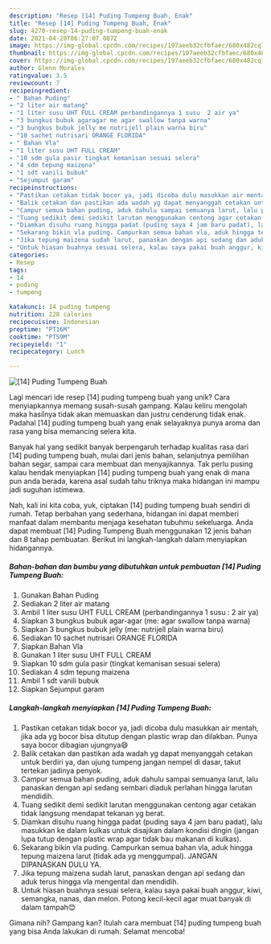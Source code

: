 ```yaml
---
description: "Resep [14] Puding Tumpeng Buah, Enak"
title: "Resep [14] Puding Tumpeng Buah, Enak"
slug: 4270-resep-14-puding-tumpeng-buah-enak
date: 2021-04-20T06:27:07.087Z
image: https://img-global.cpcdn.com/recipes/197aeeb32cfbfaec/680x482cq70/14-puding-tumpeng-buah-foto-resep-utama.jpg
thumbnail: https://img-global.cpcdn.com/recipes/197aeeb32cfbfaec/680x482cq70/14-puding-tumpeng-buah-foto-resep-utama.jpg
cover: https://img-global.cpcdn.com/recipes/197aeeb32cfbfaec/680x482cq70/14-puding-tumpeng-buah-foto-resep-utama.jpg
author: Glenn Morales
ratingvalue: 3.5
reviewcount: 7
recipeingredient:
- " Bahan Puding"
- "2 liter air matang"
- "1 liter susu UHT FULL CREAM perbandingannya 1 susu  2 air ya"
- "3 bungkus bubuk agaragar me agar swallow tanpa warna"
- "3 bungkus bubuk jelly me nutrijell plain warna biru"
- "10 sachet nutrisari ORANGE FLORIDA"
- " Bahan Vla"
- "1 liter susu UHT FULL CREAM"
- "10 sdm gula pasir tingkat kemanisan sesuai selera"
- "4 sdm tepung maizena"
- "1 sdt vanili bubuk"
- "Sejumput garam"
recipeinstructions:
- "Pastikan cetakan tidak bocor ya, jadi dicoba dulu masukkan air mentah, jika ada yg bocor bisa ditutup dengan plastic wrap dan dilakban. Punya saya bocor dibagian ujungnya😄"
- "Balik cetakan dan pastikan ada wadah yg dapat menyanggah cetakan untuk berdiri ya, dan ujung tumpeng jangan nempel di dasar, takut tertekan jadinya penyok."
- "Campur semua bahan puding, aduk dahulu sampai semuanya larut, lalu panaskan dengan api sedang sembari diaduk perlahan hingga larutan mendidih."
- "Tuang sedikit demi sedikit larutan menggunakan centong agar cetakan tidak langsung mendapat tekanan yg berat."
- "Diamkan disuhu ruang hingga padat (puding saya 4 jam baru padat), lalu masukkan ke dalam kulkas untuk disajikan dalam kondisi dingin (jangan lupa tutup dengan plastic wrap agar tidak bau makanan di kulkas)."
- "Sekarang bikin vla puding. Campurkan semua bahan vla, aduk hingga tepung maizena larut (tidak ada yg menggumpal). JANGAN DIPANASKAN DULU YA."
- "Jika tepung maizena sudah larut, panaskan dengan api sedang dan aduk terus hingga vla mengental dan mendidih."
- "Untuk hiasan buahnya sesuai selera, kalau saya pakai buah anggur, kiwi, semangka, nanas, dan melon. Potong kecil-kecil agar muat banyak di dalam tampah😊"
categories:
- Resep
tags:
- 14
- puding
- tumpeng

katakunci: 14 puding tumpeng 
nutrition: 228 calories
recipecuisine: Indonesian
preptime: "PT16M"
cooktime: "PT59M"
recipeyield: "1"
recipecategory: Lunch

---
```



![[14] Puding Tumpeng Buah](https://img-global.cpcdn.com/recipes/197aeeb32cfbfaec/680x482cq70/14-puding-tumpeng-buah-foto-resep-utama.jpg)

Lagi mencari ide resep [14] puding tumpeng buah yang unik? Cara menyiapkannya memang susah-susah gampang. Kalau keliru mengolah maka hasilnya tidak akan memuaskan dan justru cenderung tidak enak. Padahal [14] puding tumpeng buah yang enak selayaknya punya aroma dan rasa yang bisa memancing selera kita.

Banyak hal yang sedikit banyak berpengaruh terhadap kualitas rasa dari [14] puding tumpeng buah, mulai dari jenis bahan, selanjutnya pemilihan bahan segar, sampai cara membuat dan menyajikannya. Tak perlu pusing kalau hendak menyiapkan [14] puding tumpeng buah yang enak di mana pun anda berada, karena asal sudah tahu triknya maka hidangan ini mampu jadi suguhan istimewa.




Nah, kali ini kita coba, yuk, ciptakan [14] puding tumpeng buah sendiri di rumah. Tetap berbahan yang sederhana, hidangan ini dapat memberi manfaat dalam membantu menjaga kesehatan tubuhmu sekeluarga. Anda dapat membuat [14] Puding Tumpeng Buah menggunakan 12 jenis bahan dan 8 tahap pembuatan. Berikut ini langkah-langkah dalam menyiapkan hidangannya.

<!--inarticleads1-->

##### Bahan-bahan dan bumbu yang dibutuhkan untuk pembuatan [14] Puding Tumpeng Buah:

1. Gunakan  Bahan Puding
1. Sediakan 2 liter air matang
1. Ambil 1 liter susu UHT FULL CREAM (perbandingannya 1 susu : 2 air ya)
1. Siapkan 3 bungkus bubuk agar-agar (me: agar swallow tanpa warna)
1. Siapkan 3 bungkus bubuk jelly (me: nutrijell plain warna biru)
1. Sediakan 10 sachet nutrisari ORANGE FLORIDA
1. Siapkan  Bahan Vla
1. Gunakan 1 liter susu UHT FULL CREAM
1. Siapkan 10 sdm gula pasir (tingkat kemanisan sesuai selera)
1. Sediakan 4 sdm tepung maizena
1. Ambil 1 sdt vanili bubuk
1. Siapkan Sejumput garam




<!--inarticleads2-->

##### Langkah-langkah menyiapkan [14] Puding Tumpeng Buah:

1. Pastikan cetakan tidak bocor ya, jadi dicoba dulu masukkan air mentah, jika ada yg bocor bisa ditutup dengan plastic wrap dan dilakban. Punya saya bocor dibagian ujungnya😄
1. Balik cetakan dan pastikan ada wadah yg dapat menyanggah cetakan untuk berdiri ya, dan ujung tumpeng jangan nempel di dasar, takut tertekan jadinya penyok.
1. Campur semua bahan puding, aduk dahulu sampai semuanya larut, lalu panaskan dengan api sedang sembari diaduk perlahan hingga larutan mendidih.
1. Tuang sedikit demi sedikit larutan menggunakan centong agar cetakan tidak langsung mendapat tekanan yg berat.
1. Diamkan disuhu ruang hingga padat (puding saya 4 jam baru padat), lalu masukkan ke dalam kulkas untuk disajikan dalam kondisi dingin (jangan lupa tutup dengan plastic wrap agar tidak bau makanan di kulkas).
1. Sekarang bikin vla puding. Campurkan semua bahan vla, aduk hingga tepung maizena larut (tidak ada yg menggumpal). JANGAN DIPANASKAN DULU YA.
1. Jika tepung maizena sudah larut, panaskan dengan api sedang dan aduk terus hingga vla mengental dan mendidih.
1. Untuk hiasan buahnya sesuai selera, kalau saya pakai buah anggur, kiwi, semangka, nanas, dan melon. Potong kecil-kecil agar muat banyak di dalam tampah😊




Gimana nih? Gampang kan? Itulah cara membuat [14] puding tumpeng buah yang bisa Anda lakukan di rumah. Selamat mencoba!
